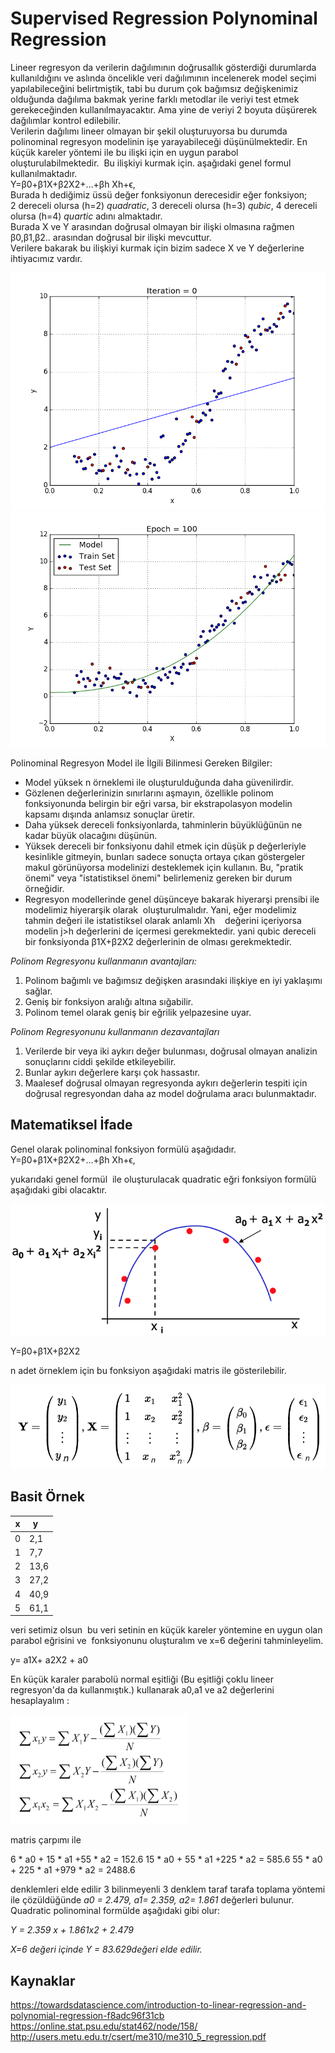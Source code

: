 # Supervised Regression Polynominal Regression

Lineer regresyon da verilerin dağılımının doğrusallık gösterdiği durumlarda kullanıldığını ve aslında öncelikle veri dağılımının incelenerek model seçimi yapılabileceğini belirtmiştik, tabi bu durum çok bağımsız değişkenimiz olduğunda dağılıma bakmak yerine farklı metodlar ile veriyi test etmek gerekeceğinden kullanılmayacaktır. Ama yine de veriyi 2 boyuta düşürerek dağılımlar kontrol edilebilir.   
Verilerin dağılımı lineer olmayan bir şekil oluşturuyorsa bu durumda polinominal regresyon modelinin işe yarayabileceği düşünülmektedir. En küçük kareler yöntemi ile bu ilişki için en uygun parabol oluşturulabilmektedir.  Bu ilişkiyi kurmak için. aşağıdaki genel formul kullanılmaktadır.   
Y=β0+β1X+β2X2+…+βh Xh+ϵ,   
Burada h dediğimiz üssü değer fonksiyonun derecesidir eğer fonksiyon;   
2 dereceli olursa (h=2) *quadratic*, 3 dereceli olursa (h=3) *qubic*, 4 dereceli olursa (h=4) *quartic* adını almaktadır.   
Burada X ve Y arasından doğrusal olmayan bir ilişki olmasına rağmen β0,β1,β2.. arasından doğrusal bir ilişki mevcuttur.    
Verilere bakarak bu ilişkiyi kurmak için bizim sadece X ve Y değerlerine ihtiyacımız vardır.    

![](../images/poly.gif)
![](../images/poly2.gif)   

Polinominal Regresyon Model ile İlgili Bilinmesi Gereken Bilgiler:   

- Model yüksek n örneklemi ile oluşturulduğunda daha güvenilirdir.  
- Gözlenen değerlerinizin sınırlarını aşmayın, özellikle polinom fonksiyonunda belirgin bir eğri varsa, bir ekstrapolasyon modelin kapsamı dışında anlamsız sonuçlar üretir.  
- Daha yüksek dereceli fonksiyonlarda, tahminlerin büyüklüğünün ne kadar büyük olacağını düşünün.  
- Yüksek dereceli bir fonksiyonu dahil etmek için düşük p değerleriyle kesinlikle gitmeyin, bunları sadece sonuçta ortaya çıkan göstergeler makul görünüyorsa modelinizi desteklemek için kullanın. Bu, "pratik önemi" veya "istatistiksel önemi" belirlemeniz gereken bir durum örneğidir.  
- Regresyon modellerinde genel düşünceye bakarak hiyerarşi prensibi ile modelimiz hiyerarşik olarak  oluşturulmalıdır. Yani, eğer modelimiz tahmin değeri ile istatistiksel olarak anlamlı Xh    değerini içeriyorsa modelin j>h değerlerini de içermesi gerekmektedir. yani qubic dereceli bir fonksiyonda β1X+β2X2 değerlerinin de olması gerekmektedir.   

*Polinom Regresyonu kullanmanın avantajları:*   
1. Polinom bağımlı ve bağımsız değişken arasındaki ilişkiye en iyi yaklaşımı sağlar.  
2. Geniş bir fonksiyon aralığı altına sığabilir.  
3. Polinom temel olarak geniş bir eğrilik yelpazesine uyar.  

*Polinom Regresyonunu kullanmanın dezavantajları*  
1. Verilerde bir veya iki aykırı değer bulunması, doğrusal olmayan analizin sonuçlarını ciddi şekilde etkileyebilir.  
2. Bunlar aykırı değerlere karşı çok hassastır.  
3. Maalesef doğrusal olmayan regresyonda aykırı değerlerin tespiti için doğrusal regresyondan daha az model doğrulama aracı bulunmaktadır.  


## Matematiksel İfade

Genel olarak polinominal fonksiyon formülü aşağıdadır.  
Y=β0+β1X+β2X2+…+βh Xh+ϵ,   

yukarıdaki genel formül  ile oluşturulacak quadratic eğri fonksiyon formülü aşağıdaki gibi olacaktır.  

![](../images/poly3.png)  

Y=β0+β1X+β2X2   

n adet örneklem için bu fonksiyon aşağıdaki matris ile gösterilebilir.  

![](../images/poly4.png)  

## Basit Örnek

| x | y    |
|---|------|
| 0 | 2,1  |
| 1 | 7,7  |
| 2 | 13,6 |
| 3 | 27,2 |
| 4 | 40,9 |
| 5 | 61,1 |

veri setimiz olsun  bu veri setinin en küçük kareler yöntemine en uygun olan parabol eğrisini ve  fonksiyonunu oluşturalım ve x=6 değerini tahminleyelim.

y= a1X+ a2X2  + a0

En küçük karaler parabolü normal eşitliği (Bu eşitliği çoklu lineer regresyon'da da kullanmıştık.) kullanarak a0,a1 ve a2 değerlerini hesaplayalım :

![](../images/multilineerregression5.png)    

matris çarpımı ile 

6 * a0 + 15 * a1 +55 * a2 = 152.6
15 * a0 + 55 * a1 +225 * a2 = 585.6
55 * a0 + 225 * a1 +979 * a2 = 2488.6 

denklemleri elde edilir 3 bilinmeyenli 3 denklem taraf tarafa toplama yöntemi ile çözüldüğünde 
*a0 = 2.479, a1= 2.359, a2= 1.861*
değerleri bulunur. Quadratic polinominal formülde aşağıdaki gibi olur:

*Y = 2.359 x + 1.861x2 + 2.479*

*X=6 değeri içinde  Y = 83.629değeri elde edilir.*


## Kaynaklar

https://towardsdatascience.com/introduction-to-linear-regression-and-polynomial-regression-f8adc96f31cb
https://online.stat.psu.edu/stat462/node/158/
http://users.metu.edu.tr/csert/me310/me310_5_regression.pdf


